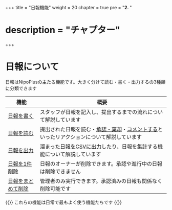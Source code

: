 +++
title = "日報機能"
weight = 20
chapter = true
pre = "<b>2. </b>"
# description = "チャプター"
+++

# 日報について

日報はNipoPlusの主たる機能です。大きく分けて読む・書く・出力するの3種類に分類できます

|機能|概要|
|---|---|
|[日報を書く](/report/write/write/)|スタッフが日報を記入し、提出するまでの流れについて解説しています|
|[日報を読む](/report/read/list/)|提出された日報を読む・[承認・棄却](/report/read/detail/state/)・[コメントする](/report/read/detail/comment/)といったリアクションについて解説しています|
|[日報を出力](/report/totalling/)|溜まった[日報をCSVに出力](/report/read/detail/csv/)したり、日報を[集計](/report/totalling/cumulative/)する機能について解説しています|
|[日報を1件削除](/remove/report/)|日報のオーナーが削除できます。承認や進行中の日報は削除できません|
|[日報をまとめて削除](/remove/reportbatch/)|管理者のみ実行できます。承認済みの日報も関係なく削除可能です|


{{<alice pos="right" icon="here">}}
これらの機能は日常で最もよく使う機能たちです
{{</alice>}}
  